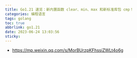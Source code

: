 ```yaml
---
title: Go1.21 速览：新内置函数 clear、min、max 和新标准库包 cmp！
categories: 编程语言
tags: golang
toc: true
abbrlink: go1.21
date: 2023-06-24 13:03:56
sticky:
---
```


- https://mp.weixin.qq.com/s/MorBUrzpKFhssiZWLt4o6g